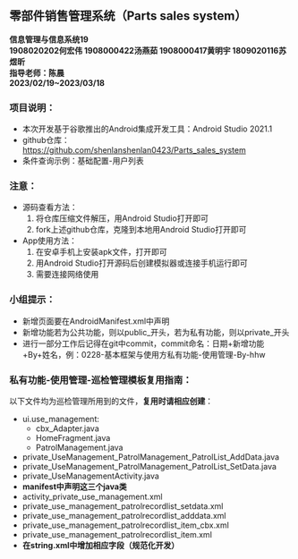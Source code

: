 ## 零部件销售管理系统（Parts sales system）
**信息管理与信息系统19**<br>
**1908020202何宏伟 1908000422汤燕茹 1908000417黄明宇 1809020116苏煜昕**<br>
**指导老师：陈晨**<br>
**2023/02/19~2023/03/18**<br>

### 项目说明：
- 本次开发基于谷歌推出的Android集成开发工具：Android Studio 2021.1
- github仓库：https://github.com/shenlanshenlan0423/Parts_sales_system
- 条件查询示例：基础配置-用户列表

### 注意：
- 源码查看方法：
  1. 将仓库压缩文件解压，用Android Studio打开即可
  2. fork上述github仓库，克隆到本地用Android Studio打开即可
- App使用方法：
  1. 在安卓手机上安装apk文件，打开即可
  2. 用Android Studio打开源码后创建模拟器或连接手机运行即可
  3. 需要连接网络使用

### 小组提示：
- 新增页面要在AndroidManifest.xml中声明
- 新增功能若为公共功能，则以public_开头，若为私有功能，则以private_开头
- 进行一部分工作后记得在git中commit，commit命名：日期+新增功能+By+姓名，例：0228-基本框架与使用方私有功能-使用管理-By-hhw

### 私有功能-使用管理-巡检管理模板复用指南：
以下文件均为巡检管理所用到的文件，**复用时请相应创建**：
- ui.use_management:
  - cbx_Adapter.java
  - HomeFragment.java
  - PatrolManagement.java
- private_UseManagement_PatrolManagement_PatrolList_AddData.java
- private_UseManagement_PatrolManagement_PatrolList_SetData.java
- private_UseManagementActivity.java
- **manifest中声明这三个java类**
- activity_private_use_management.xml
- private_use_management_patrolrecordlist_setdata.xml
- private_use_management_patrolrecordlist_adddata.xml
- private_use_management_patrolrecordlist_item_cbx.xml
- private_use_management_patrolrecordlist_item.xml
- **在string.xml中增加相应字段（规范化开发）**
